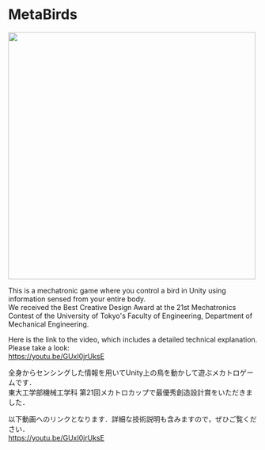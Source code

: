 # MetaBirds

<img src="https://github.com/tatsukamijo/MetaBirds/assets/81934527/d857aeb7-3eef-4883-b4fe-a6d3c74abcf0" width="500">  

This is a mechatronic game where you control a bird in Unity using information sensed from your entire body.  
We received the Best Creative Design Award at the 21st Mechatronics Contest of the University of Tokyo's Faculty of Engineering, Department of Mechanical Engineering.

Here is the link to the video, which includes a detailed technical explanation. Please take a look:  
https://youtu.be/GUxI0jrUksE

全身からセンシングした情報を用いてUnity上の鳥を動かして遊ぶメカトロゲームです．  
東大工学部機械工学科 第21回メカトロカップで最優秀創造設計賞をいただきました．

以下動画へのリンクとなります．詳細な技術説明も含みますので，ぜひご覧ください．  
https://youtu.be/GUxI0jrUksE
